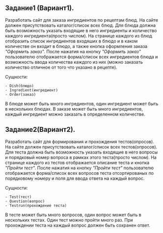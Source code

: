 ## Задание1 (Вариант1).

Разработать сайт для заказа ингредиентов по рецептам блюд.
На сайте должен присутствовать каталог/список всех блюд.
Для блюда должна быть возможность указать входящие в него ингредиенты и количество каждого ингредиента(просто числом).
На странице каждого из блюд отобразить список ингредиентов входяших в блюдо
и в каком количестве он входит в блюдо,  а также кнопка оформления заказа _"Оформить заказ"_.
После нажатия на кнопку _"Оформить заказ"_ пользователю отображается форма/список всех
ингредиентов блюда и возможность ввода количества каждого из них
(можно заказать количество отличное от того что указано в рецепте).

Сущности:
```
- Dish(блюдо)
- Ingredient(ингредиент)
- Order(заказ)
```
В блюде может быть много ингредиентов,
один ингредиент может быть в нескольких блюдах.
В заказе может быть много ингредиентов,
каждый ингредиент можно заказать в определенном
количестве.

## Задание2(Вариант2).
Разработать сайт для формирования и прохождения тестов(опросов).
На сайте должен присутствовать каталог/список всех тестов(опросов).
Для теста должна быть возможность указать входящие в него вопросы и порядковый номер вопроса в рамках этого теста(просто числом).
На странице каждого из тестов отображается описание теста и кнопка _"Пройти тест"_.
После нажатия на кнопку _"Пройти тест"_ пользователю отображается форма/список всех вопросов теста отсортированых по порядковому номеру и поля для ввода ответа на каждый вопрос.

Сущности:

```
- Test(тест)
- Question(вопрос)
- Testrun(прохождение теста)
```

В тесте может быть много вопросов,
один вопрос может быть в нескольких тестах.
Один тест можно пройти много раз.
При прохождении теста на каждый вопрос должен быть
сохранен ответ.
